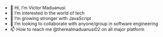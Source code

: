 - 👋 Hi, I’m Victor Maduanusi
- 👀 I’m interested in the world of tech
- 🌱 I’m growing stronger with JavaScript
- 💞️ I’m looking to collaborate with anyone/group in software engineering
- 📫 How to reach me @therealmaduanusi02 on all major platform

<!---
therealmaduanusi/therealmaduanusi is a ✨ special ✨ repository because its `README.md` (this file) appears on your GitHub profile.
You can click the Preview link to take a look at your changes.
--->
